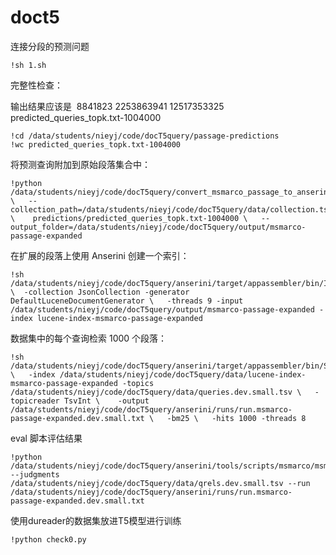 # doct5

连接分段的预测问题       

```text
!sh 1.sh
```

完整性检查：

输出结果应该是  8841823 2253863941 12517353325 predicted_queries_topk.txt-1004000

```text
!cd /data/students/nieyj/code/docT5query/passage-predictions
!wc predicted_queries_topk.txt-1004000
```

将预测查询附加到原始段落集合中：

```text
!python /data/students/nieyj/code/docT5query/convert_msmarco_passage_to_anserini.py \   --collection_path=/data/students/nieyj/code/docT5query/data/collection.tsv \    predictions/predicted_queries_topk.txt-1004000 \   --output_folder=/data/students/nieyj/code/docT5query/output/msmarco-passage-expanded
```

在扩展的段落上使用 Anserini 创建一个索引：

```text
!sh /data/students/nieyj/code/docT5query/anserini/target/appassembler/bin/IndexCollection \  -collection JsonCollection -generator DefaultLuceneDocumentGenerator \   -threads 9 -input /data/students/nieyj/code/docT5query/output/msmarco-passage-expanded -index lucene-index-msmarco-passage-expanded
```

数据集中的每个查询检索 1000 个段落：

```text
!sh /data/students/nieyj/code/docT5query/anserini/target/appassembler/bin/SearchCollection \   -index /data/students/nieyj/code/docT5query/data/lucene-index-msmarco-passage-expanded -topics /data/students/nieyj/code/docT5query/data/queries.dev.small.tsv \   -topicreader TsvInt \    -output /data/students/nieyj/code/docT5query/anserini/runs/run.msmarco-passage-expanded.dev.small.txt \   -bm25 \   -hits 1000 -threads 8
```

eval 脚本评估结果

```text
!python /data/students/nieyj/code/docT5query/anserini/tools/scripts/msmarco/msmarco_doc_eval.py --judgments /data/students/nieyj/code/docT5query/data/qrels.dev.small.tsv --run /data/students/nieyj/code/docT5query/anserini/runs/run.msmarco-passage-expanded.dev.small.txt
```

使用dureader的数据集放进T5模型进行训练

```text
!python check0.py
```
